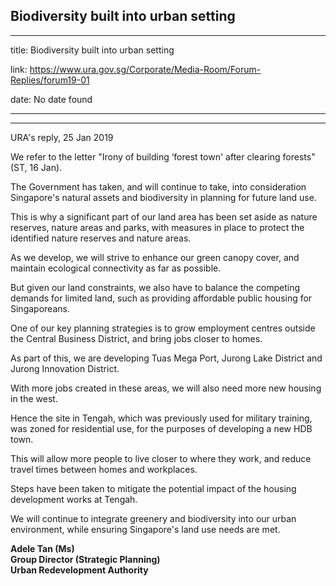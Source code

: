 ## Biodiversity built into urban setting
---
title: Biodiversity built into urban setting

link: https://www.ura.gov.sg/Corporate/Media-Room/Forum-Replies/forum19-01

date: No date found

---

-------------------------------------

URA's reply, 25 Jan 2019

We refer to the letter "Irony of building ‘forest town' after clearing forests" (ST, 16 Jan).  
  
The Government has taken, and will continue to take, into consideration Singapore's natural assets and biodiversity in planning for future land use.

This is why a significant part of our land area has been set aside as nature reserves, nature areas and parks, with measures in place to protect the identified nature reserves and nature areas.    
  
As we develop, we will strive to enhance our green canopy cover, and maintain ecological connectivity as far as possible.

But given our land constraints, we also have to balance the competing demands for limited land, such as providing affordable public housing for Singaporeans.  
  
One of our key planning strategies is to grow employment centres outside the Central Business District, and bring jobs closer to homes.

As part of this, we are developing Tuas Mega Port, Jurong Lake District and Jurong Innovation District.

With more jobs created in these areas, we will also need more new housing in the west.

Hence the site in Tengah, which was previously used for military training, was zoned for residential use, for the purposes of developing a new HDB town.

This will allow more people to live closer to where they work, and reduce travel times between homes and workplaces.   
  
Steps have been taken to mitigate the potential impact of the housing development works at Tengah.

We will continue to integrate greenery and biodiversity into our urban environment, while ensuring Singapore's land use needs are met.  
  
**Adele Tan (Ms)  
Group Director (Strategic Planning)  
Urban Redevelopment Authority**